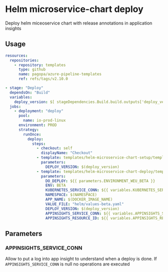 # Helm microservice-chart deploy

Deploy helm miceoservice chart with release annotations in application insights

## Usage

```yaml
resources:
  repositories:
    - repository: templates
      type: github
      name: pagopa/azure-pipeline-templates
      ref: refs/tags/v2.10.0

- stage: "Deploy"
  dependsOn: "Build"
  variables:
    deploy_version: $[ stageDependencies.Build.build.outputs['deploy_version_decision.value'] ]
  jobs:
    - deployment: "deploy"
      pool:
        name: io-prod-linux
      environment: PROD
      strategy:
        runOnce:
          deploy:
            steps:
              - checkout: self
                displayName: "Checkout"
              - template: templates/helm-microservice-chart-setup/template.yaml@templates
                parameters:
                  DEPLOY_VERSION: $(deploy_version)
              - template: templates/helm-microservice-chart-deploy/template.yaml@templates
                parameters:
                  DO_DEPLOY: ${{ parameters.ENVIRONMENT_WEU_BETA }}
                  ENV: BETA
                  KUBERNETES_SERVICE_CONN: ${{ variables.KUBERNETES_SERVICE_CONN_WEU_BETA }}
                  NAMESPACE: $(NAMESPACE)
                  APP_NAME: $(DOCKER_IMAGE_NAME)
                  VALUE_FILE: "helm/values-beta.yaml"
                  DEPLOY_VERSION: $(deploy_version)
                  APPINSIGHTS_SERVICE_CONN: ${{ variables.APPINSIGHTS_SERVICE_CONN_PROD }}
                  APPINSIGHTS_RESOURCE_ID: ${{ variables.APPINSIGHTS_RESOURCE_ID_PROD }}
```

## Parameters

### APPINSIGHTS_SERVICE_CONN

Allow to put a log into app insight to understand when a deploy is done. If `APPINSIGHTS_SERVICE_CONN` is null no operations are executed
